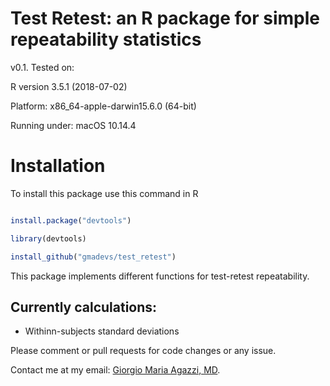 # Test Retest: an R package for simple repeatability statistics

v0.1. Tested on:

R version 3.5.1 (2018-07-02)

Platform: x86_64-apple-darwin15.6.0 (64-bit)

Running under: macOS  10.14.4

# Installation

To install this package use this command in R

```R

install.package("devtools")

library(devtools)

install_github("gmadevs/test_retest")

```


This package implements different functions for test-retest repeatability.

## Currently calculations:

* Withinn-subjects standard deviations

Please comment or pull requests for code changes or any issue.

Contact me at my email: [Giorgio Maria Agazzi, MD](mailto:giorgiomaria.agazzi@gmail.com).